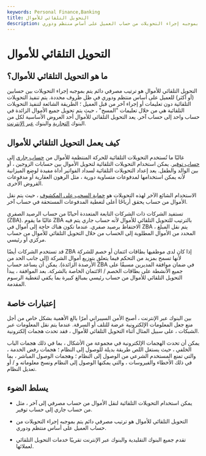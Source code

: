 ```yaml
---
keywords: Personal Finance,Banking
title: التحويل التلقائي للأموال
description: التحويل التلقائي للأموال هو ترتيب مصرفي دائم يتم بموجبه إجراء التحويلات من حساب العميل على أساس منتظم ودوري.
---
```


# التحويل التلقائي للأموال
## ما هو التحويل التلقائي للأموال؟

التحويل التلقائي للأموال هو ترتيب مصرفي دائم يتم بموجبه إجراء التحويلات بين حسابين (أو أكثر) للعميل على أساس منتظم ودوري في ظل ظروف محددة. يتم تنفيذ التحويلات التلقائية دون تعليمات أو إجراء آخر من قبل العميل ؛ الطريقة الشائعة لتنفيذ التحويلات التلقائية هي من خلال تعليمات "المسح" ، حيث يتم تحويل جميع الأموال الزائدة في حساب واحد إلى حساب آخر. يعد التحويل التلقائي للأموال أحد العروض الأساسية لكل من البنوك [التجارية](/commercialbank) والبنوك [عبر الإنترنت](/onlinebanking).

## كيف يعمل التحويل التلقائي للأموال

غالبًا ما تُستخدم التحويلات التلقائية للحركة المنتظمة للأموال من [حساب جاري](/checkingaccount) إلى [حساب توفير](/savingsaccount). يمكن استخدام التحويلات التلقائية لتحويل الأموال بين حسابات الزوجين ، أو بين الوالد والطفل. يعد إعداد التحويلات التلقائية لسداد الفواتير أداة مفيدة لوضع الميزانية لأنه يمكن استخدامها لمدفوعات متساوية دورية ، مثل الرهون العقارية أو مدفوعات القروض الأخرى.

الاستخدام الشائع الآخر لهذه التحويلات هو [حماية السحب على المكشوف](/overdraft-protection) ، حيث يتم نقل الأموال من حساب يحقق أرباحًا أعلى لتغطية المدفوعات المستحقة في حساب آخر.

تستفيد الشركات ذات الشركات التابعة المتعددة أحيانًا من حساب الرصيد الصفري (ZBA). غالبًا ما يقوم ZBA بالترتيب للتحويل التلقائي للأموال لأنه حساب جاري يتم فيه الاحتفاظ برصيد صفري. عندما تكون هناك حاجة إلى أموال في ZBA ، يتم نقل المبلغ المحدد من الأموال المطلوبة إلى الحساب من خلال التحويل التلقائي للأموال من حساب مركزي أو رئيسي.

قد تستخدم الشركات أيضًا ZBA إذا كان لدى موظفيها بطاقات ائتمان أو خصم للشركة لأنها تسمح بمزيد من التحكم فيما يتعلق بتوزيع أموال الشركة (إلى جانب الحد من الأرصدة الزائدة). يمكن أن يساعد حساب ZBA في ضمان موافقة المديرين مسبقًا على جميع الأنشطة على بطاقات الخصم / الائتمان الخاصة بالشركة. بعد الموافقة ، يبدأ التحويل التلقائي للأموال من حساب رئيسي بمبالغ كبيرة بما يكفي لتغطية الرسوم المقدمة.

## إعتبارات خاصة

بين البنوك عبر الإنترنت ، أصبح الأمن السيبراني أمرًا بالغ الأهمية بشكل خاص من أجل منع جعل المعلومات الإلكترونية عرضة للتلف أو السرقة. عندما يتم نقل المعلومات عبر الشبكات ، على سبيل المثال أثناء التحويل التلقائي للأموال ، فقد تحدث هجمات إلكترونية.

يمكن أن تحدث الهجمات الإلكترونية في مجموعة من الأشكال ، بما في ذلك هجمات الباب الخلفي ، حيث يستغل اللص طريقة بديلة للوصول إلى النظام ؛ هجمات رفض الخدمة ، والتي تمنع المستخدم الشرعي من الوصول إلى النظام ؛ وهجمات الوصول المباشر ، بما في ذلك الأخطاء والفيروسات ، والتي يمكنها الوصول إلى النظام ونسخ معلوماته و / أو تعديل النظام.

## يسلط الضوء

- يمكن استخدام التحويلات التلقائية لنقل الأموال من حساب مصرفي إلى آخر ، مثل من حساب جاري إلى حساب توفير.

- التحويل التلقائي للأموال هو ترتيب مصرفي دائم يتم بموجبه إجراء التحويلات من حساب العميل على أساس منتظم ودوري.

- تقدم جميع البنوك التقليدية والبنوك عبر الإنترنت تقريبًا خدمات التحويل التلقائي لعملائها.

